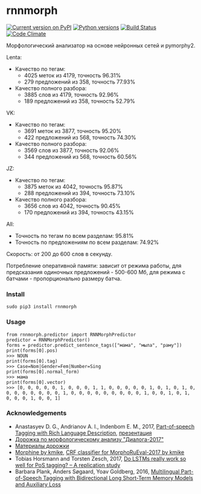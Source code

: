 # rnnmorph
[![Current version on PyPI](http://img.shields.io/pypi/v/rnnmorph.svg)](https://pypi.python.org/pypi/rnnmorph)
[![Python versions](https://img.shields.io/pypi/pyversions/rnnmorph.svg)](https://pypi.python.org/pypi/rnnmorph)
[![Build Status](https://travis-ci.org/IlyaGusev/rnnmorph.svg?branch=master)](https://travis-ci.org/IlyaGusev/rnnmorph)
[![Code Climate](https://codeclimate.com/github/IlyaGusev/rnnmorph/badges/gpa.svg)](https://codeclimate.com/github/IlyaGusev/rnnmorph)

Морфологический анализатор на основе нейронных сетей и pymorphy2.

Lenta:
* Качество по тегам:
  * 4025 меток из 4179, точность 96.31%
  * 279 предложений из 358, точность 77.93%
* Качество полного разбора:
  * 3885 слов из 4179, точность 92.96%
  * 189 предложений из 358, точность 52.79%

VK:
* Качество по тегам:
  * 3691 меток из 3877, точность 95.20%
  * 422 предложений из 568, точность 74.30%
* Качество полного разбора:
  * 3569 слов из 3877, точность 92.06%
  * 344 предложений из 568, точность 60.56%

JZ:
* Качество по тегам:
  * 3875 меток из 4042, точность 95.87%
  * 288 предложений из 394, точность 73.10%
* Качество полного разбора:
  * 3656 слов из 4042, точность 90.45%
  * 170 предложений из 394, точность 43.15%

All:
* Точность по тегам по всем разделам: 95.81%
* Точность по предложениям по всем разделам: 74.92%
  
Скорость: от 200 до 600 слов в секунду.

Потребление оперативной памяти: зависит от режима работы, для предсказания одиночных предложений - 500-600 Мб, для режима с батчами - пропорционально размеру батча.

### Install ###
```
sudo pip3 install rnnmorph
```
  
### Usage ###
```
from rnnmorph.predictor import RNNMorphPredictor
predictor = RNNMorphPredictor()
forms = predictor.predict_sentence_tags(["мама", "мыла", "раму"])
print(forms[0].pos)
>>> NOUN
print(forms[0].tag)
>>> Case=Nom|Gender=Fem|Number=Sing
print(forms[0].normal_form)
>>> мама
print(forms[0].vector)
>>> [0, 0, 0, 0, 0, 1, 0, 0, 0, 1, 1, 0, 0, 0, 0, 0, 1, 0, 1, 0, 1, 0, 0, 0, 0, 0, 0, 0, 0, 1, 0, 0, 0, 0, 0, 0, 0, 0, 0, 1, 0, 0, 1, 0, 1, 0, 0, 0, 1, 0, 0, 1]
```

### Acknowledgements ###
* Anastasyev D. G., Andrianov A. I., Indenbom E. M., 2017, [Part-of-speech Tagging with Rich Language Description](http://www.dialog-21.ru/media/3895/anastasyevdgetal.pdf), [презентация](http://www.dialog-21.ru/media/4102/anastasyev.pdf)
* [Дорожка по морфологическому анализу "Диалога-2017"](http://www.dialog-21.ru/evaluation/2017/morphology/)
* [Материалы дорожки](https://github.com/dialogue-evaluation/morphoRuEval-2017)
* [Morphine by kmike](https://github.com/kmike/morphine), [CRF classifier for MorphoRuEval-2017 by kmike](https://github.com/kmike/dialog2017)
* Tobias Horsmann and Torsten Zesch, 2017, [Do LSTMs really work so well for PoS tagging? – A replication study](http://www.ltl.uni-due.de/wp-content/uploads/horsmannZesch_emnlp2017.pdf)
* Barbara Plank, Anders Søgaard, Yoav Goldberg, 2016, [Multilingual Part-of-Speech Tagging with Bidirectional Long Short-Term Memory Models and Auxiliary Loss](https://arxiv.org/abs/1604.05529)
